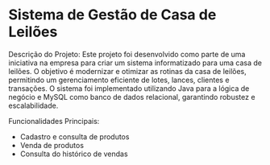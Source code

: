 # Sistema de Gestão de Casa de Leilões

Descrição do Projeto:
Este projeto foi desenvolvido como parte de uma iniciativa na empresa para criar um sistema informatizado para uma casa de leilões. O objetivo é modernizar e otimizar as rotinas da casa de leilões, permitindo um gerenciamento eficiente de lotes, lances, clientes e transações. O sistema foi implementado utilizando Java para a lógica de negócio e MySQL como banco de dados relacional, garantindo robustez e escalabilidade.

Funcionalidades Principais:
- Cadastro e consulta de produtos
- Venda de produtos
- Consulta do histórico de vendas

